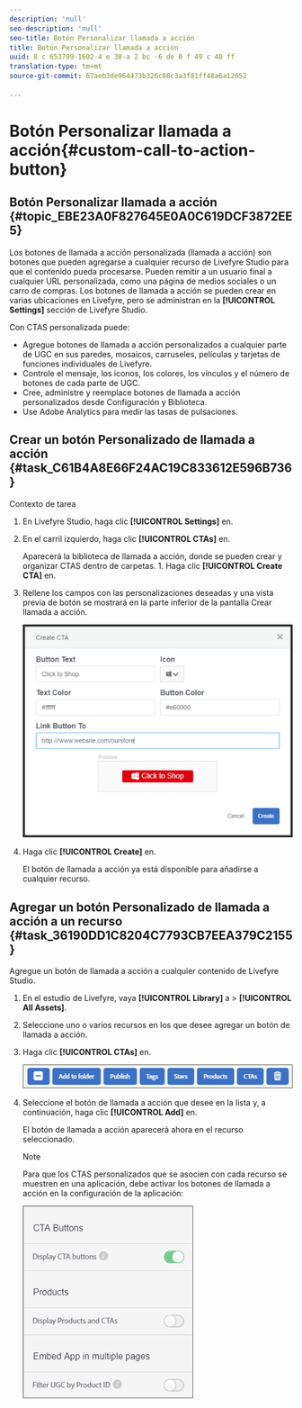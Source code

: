 ```yaml
---
description: 'null'
seo-description: 'null'
seo-title: Botón Personalizar llamada a acción
title: Botón Personalizar llamada a acción
uuid: 8 c 653799-1602-4 e 38-a 2 bc -6 de 0 f 49 c 40 ff
translation-type: tm+mt
source-git-commit: 67aeb3de964473b326c88c3a3f81ff48a6a12652

---
```



# Botón Personalizar llamada a acción{#custom-call-to-action-button}

## Botón Personalizar llamada a acción {#topic_EBE23A0F827645E0A0C619DCF3872EE5}

Los botones de llamada a acción personalizada (llamada a acción) son botones que pueden agregarse a cualquier recurso de Livefyre Studio para que el contenido pueda procesarse. Pueden remitir a un usuario final a cualquier URL personalizada, como una página de medios sociales o un carro de compras. Los botones de llamada a acción se pueden crear en varias ubicaciones en Livefyre, pero se administran en la **[!UICONTROL Settings]** sección de Livefyre Studio.

Con CTAS personalizada puede:

* Agregue botones de llamada a acción personalizados a cualquier parte de UGC en sus paredes, mosaicos, carruseles, películas y tarjetas de funciones individuales de Livefyre.
* Controle el mensaje, los iconos, los colores, los vínculos y el número de botones de cada parte de UGC.
* Cree, administre y reemplace botones de llamada a acción personalizados desde Configuración y Biblioteca.
* Use Adobe Analytics para medir las tasas de pulsaciones.

## Crear un botón Personalizado de llamada a acción {#task_C61B4A8E66F24AC19C833612E596B736}

Contexto de tarea

1. En Livefyre Studio, haga clic **[!UICONTROL Settings]** en.
1. En el carril izquierdo, haga clic **[!UICONTROL CTAs]** en.

   Aparecerá la biblioteca de llamada a acción, donde se pueden crear y organizar CTAS dentro de carpetas. 1. Haga clic **[!UICONTROL Create CTA]** en.
1. Rellene los campos con las personalizaciones deseadas y una vista previa de botón se mostrará en la parte inferior de la pantalla Crear llamada a acción.

   ![](assets/cta-button-create.png)

1. Haga clic **[!UICONTROL Create]** en.

   El botón de llamada a acción ya está disponible para añadirse a cualquier recurso.

## Agregar un botón Personalizado de llamada a acción a un recurso {#task_36190DD1C8204C7793CB7EEA379C2155}

Agregue un botón de llamada a acción a cualquier contenido de Livefyre Studio.

1. En el estudio de Livefyre, vaya **[!UICONTROL Library]** a &gt; **[!UICONTROL All Assets]**.
1. Seleccione uno o varios recursos en los que desee agregar un botón de llamada a acción.
1. Haga clic **[!UICONTROL CTAs]** en.

   ![](assets/cta-button-create2.png)

1. Seleccione el botón de llamada a acción que desee en la lista y, a continuación, haga clic **[!UICONTROL Add]** en.

   El botón de llamada a acción aparecerá ahora en el recurso seleccionado.

   >[!NOTE]
   >
   >Para que los CTAS personalizados que se asocien con cada recurso se muestren en una aplicación, debe activar los botones de llamada a acción en la configuración de la aplicación:
   >
   >![](assets/cta-button-enable.png)
